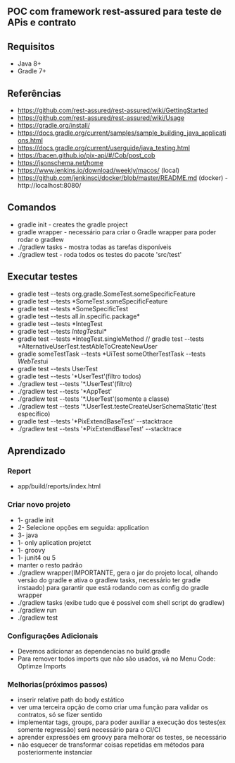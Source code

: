 ## POC com framework rest-assured para teste de APis e contrato

## Requisitos
- Java 8+
- Gradle 7+

## Referências
- https://github.com/rest-assured/rest-assured/wiki/GettingStarted
- https://github.com/rest-assured/rest-assured/wiki/Usage
- https://gradle.org/install/
- https://docs.gradle.org/current/samples/sample_building_java_applications.html
- https://docs.gradle.org/current/userguide/java_testing.html
- https://bacen.github.io/pix-api/#/Cob/post_cob
- https://jsonschema.net/home
- https://www.jenkins.io/download/weekly/macos/ (local)
- https://github.com/jenkinsci/docker/blob/master/README.md (docker) - http://localhost:8080/


## Comandos 
- gradle init - creates the gradle project
- gradle wrapper - necessário para criar o Gradle wrapper para poder rodar o gradlew
- ./gradlew tasks - mostra todas as tarefas disponíveis
- ./gradlew test - roda todos os testes do pacote 'src/test'

## Executar testes

- gradle test --tests org.gradle.SomeTest.someSpecificFeature
- gradle test --tests *SomeTest.someSpecificFeature
- gradle test --tests *SomeSpecificTest
- gradle test --tests all.in.specific.package*
- gradle test --tests *IntegTest
- gradle test --tests *IntegTest*ui*
- gradle test --tests *IntegTest.singleMethod  // gradle test --tests *AlternativeUserTest.testAbleToCreateNewUser
- gradle someTestTask --tests *UiTest someOtherTestTask --tests *WebTest*ui
- gradle test  --tests UserTest
- gradle test  --tests '*UserTest'(filtro todos)
- ./gradlew test  --tests '*.UserTest'(filtro)
- ./gradlew test --tests '*AppTest'
- ./gradlew test --tests '*.UserTest'(somente a classe)
- ./gradlew test --tests '*.UserTest.testeCreateUserSchemaStatic'(test específico)
- gradle test  --tests '*PixExtendBaseTest' --stacktrace
- ./gradlew test  --tests '*PixExtendBaseTest' --stacktrace

## Aprendizado

### Report
- app/build/reports/index.html

### Criar novo projeto
- 1- gradle init
- 2- Selecione opções em seguida: application
- 3- java
- 1- only aplication projetct
- 1- groovy
- 1- junit4 ou 5
- manter o resto padrão
- ./gradlew wrapper(IMPORTANTE, gera o jar do projeto local, olhando versão do gradle e ativa o gradlew tasks, necessário ter gradle instaado)
  para garantir que está rodando com as config do gradle wrapper
- ./gradlew tasks (exibe tudo que é possivel com shell script do gradlew)
- ./gradlew run
- ./gradlew test


### Configurações Adicionais

- Devemos adicionar as dependencias no build.gradle
- Para remover todos imports que não são usados, vá no Menu Code: Optimze Imports

### Melhorias(próximos passos)
- inserir relative path do body estático
- ver uma terceira opção de como criar uma função para validar os contratos, só se fizer sentido
- implementar tags, groups, para poder auxiliar a execução dos testes(ex somente regressão) será necessário para o CI/CI
- aprender expressões em groovy para melhorar os testes, se necessário
- não esquecer de transformar coisas repetidas em métodos para posteriormente instanciar